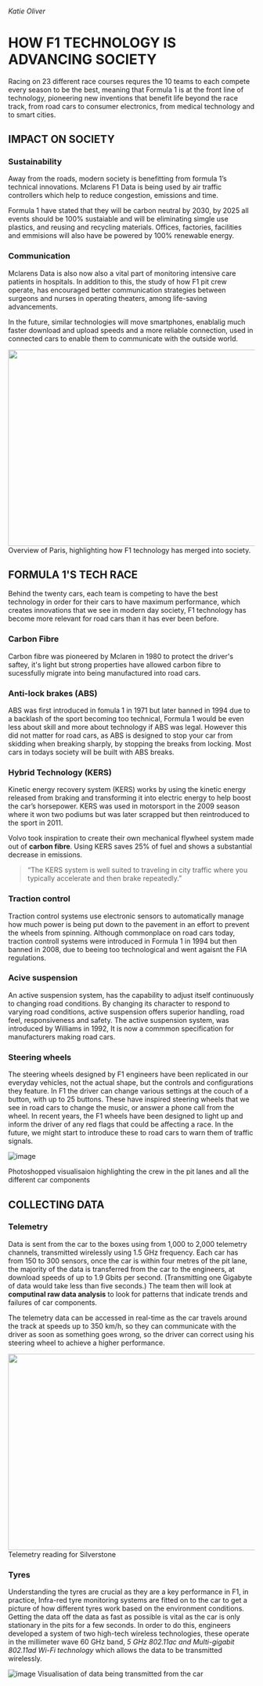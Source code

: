 ###### Katie Oliver 

# HOW F1 TECHNOLOGY IS ADVANCING SOCIETY

Racing on 23 different race courses requres the 10 teams to each compete every season to be the best, meaning that Formula 1 is at the front line of technology, pioneering new inventions that benefit life beyond the race track, from road cars to consumer electronics, from medical technology and to smart cities. 

## IMPACT ON SOCIETY 

### Sustainability 
Away from the roads, modern society is benefitting from formula 1’s technical innovations. Mclarens F1 Data is being used by air traffic controllers which help to reduce congestion, emissions and time. 

Formula 1 have stated that they will be carbon neutral by 2030, by 2025 all events should be 100% sustaiable and will be eliminating simgle use plastics, and reusing and recycling materials. Offices, factories, facilities and  emmisions will also have be powered by 100% renewable energy. 

### Communication
 Mclarens Data is also now also a vital part of monitoring intensive care patients in hospitals. In addition to this, the study of how F1 pit crew operate, has encouraged better communication strategies between surgeons and nurses in operating theaters, among life-saving advancements.
 
 In the future, similar technologies will move smartphones, enablalig much faster download and upload speeds and a more reliable connection, used in connected cars to enable them to communicate with the outside world.

<img src="https://user-images.githubusercontent.com/94462126/142252267-22747feb-9e73-482d-896f-46321e486c47.png" width="700" height="400"> 
Overview of Paris, highlighting how F1 technology has merged into society.

## FORMULA 1'S TECH RACE

Behind the twenty cars, each team is competing to have the best technology in order for their cars to have maximum performance, which creates innovations that we see in modern day society, F1 technology has become more relevant for road cars than it has ever been before.

### Carbon Fibre 
Carbon fibre was pioneered by Mclaren in 1980 to protect the driver's saftey, it's light but strong properties have allowed carbon fibre to sucessfully migrate into being manufactured into road cars. 

### Anti-lock brakes (ABS)
ABS was first introduced in fomula 1 in 1971 but later banned in 1994 due to a backlash of the sport becoming too technical, Formula 1 would be even less about skill and more about technology if ABS was legal. However this did not matter for road cars, as ABS  is designed to stop your car from skidding when breaking sharply, by stopping the breaks from locking. Most cars in todays society will be built with ABS breaks.

### Hybrid Technology (KERS)
Kinetic energy recovery system (KERS) works by using the kinetic energy released from braking and transforming it into electric energy to help boost the car’s horsepower. KERS was used in motorsport in the 2009 season where it won two podiums but was later scrapped but then reintroduced to the sport in 2011. 

Volvo took inspiration to create their own mechanical flywheel system made out of **carbon fibre**.  Using KERS saves 25% of  fuel and shows a substantial decrease in emissions.

> “The KERS system is well suited to traveling in city traffic where you typically accelerate and then brake repeatedly.”

### Traction control
Traction control systems use electronic sensors to automatically manage how much power is being put down to the pavement in an effort to prevent the wheels from spinning. Although commonplace on road cars today, traction controll systems were introduced in Formula 1 in 1994 but then banned in 2008, due to beeing too technological and went agaisnt the FIA regulations.

### Acive suspension 
An active suspension system, has the capability to adjust itself continuously to changing road conditions. By changing its character to respond to varying road conditions, active suspension offers superior handling, road feel, responsiveness and safety. The active suspension system, was introduced by Williams in 1992, It is now a commmon specification for manufacturers making road cars.

### Steering wheels
The steering wheels designed by F1 engineers have been replicated in our everyday vehicles, not the actual shape, but the controls and configurations they feature. In F1 the driver can change various settings at the couch of a button, with up to 25 buttons. These have inspired steering wheels that we see in road cars to change the music, or answer a phone call from the wheel. 
In recent years, the F1 wheels have been designed to light up and inform the driver of any red flags that could be affecting a race. In the future, we might start to introduce these to road cars to warn them of traffic signals.
                                                                                                                                        
![image](https://user-images.githubusercontent.com/94462126/142512342-64e3e59b-c4d7-4d18-8962-4588403c4ea9.png)
                                                                                                                                       
Photoshopped visualisaion highlighting the crew in the pit lanes and all the different car components


## COLLECTING DATA

### Telemetry
Data is sent from the car to the boxes using from 1,000 to 2,000 telemetry channels, transmitted wirelessly using 1.5 GHz frequency.
Each car has from 150 to 300 sensors, once the car is within four metres of the pit lane, the majority of the data is transferred from the car to the engineers, at download speeds of up to 1.9 Gbits per second. (Transmitting one Gigabyte of data would take less than five seconds.) The team then will look at __computinal raw data analysis__ to look for patterns that indicate trends and failures of car components. 

The telemetry data can be accessed in real-time as the car travels around the track at speeds up to 350 km/h, so they can communicate with the driver as soon as something goes wrong, so the driver can correct using his steering wheel to achieve a higher performance.

<img src="https://user-images.githubusercontent.com/94462126/142483045-d3279d4f-efad-4a25-8ae1-5f1ab682fe2d.png" width="600" height="400"> 
Telemetry reading for Silverstone

### Tyres
Understanding the tyres are crucial as they are a key performance in F1, in practice, Infra-red tyre monitoring systems are fitted on to the car to get a picture of how different tyres work based on the environment conditions. Getting the data off the data as fast as possible is vital as the car is only stationary in the pits for a few seconds. In order to do this, engineers developed a system of two high-tech wireless technologies, these operate in the millimeter wave 60 GHz band, _5 GHz 802.11ac and Multi-gigabit 802.11ad Wi-Fi technology_ which allows the data to be transmitted wirelessly.


![image](https://user-images.githubusercontent.com/94462126/142477487-f3b319d7-3905-451c-956b-9284b4c4a20a.png)
Visualisation of data being transmitted from the car 

